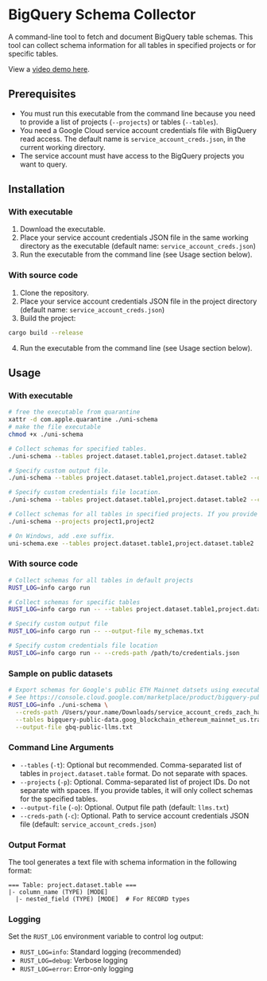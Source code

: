 # BigQuery Schema Collector

A command-line tool to fetch and document BigQuery table schemas. This tool can collect schema information for all tables in specified projects or for specific tables.

View a [video demo here](https://youtu.be/ytdzjhRwQzY).

## Prerequisites

- You must run this executable from the command line because you need to provide a list of projects (`--projects`) or tables (`--tables`).
- You need a Google Cloud service account credentials file with BigQuery read access. The default name is `service_account_creds.json`, in the current working directory.
- The service account must have access to the BigQuery projects you want to query.

## Installation

### With executable

1. Download the executable.
2. Place your service account credentials JSON file in the same working directory as the executable (default name: `service_account_creds.json`)
3. Run the executable from the command line (see Usage section below).

### With source code

1. Clone the repository.
2. Place your service account credentials JSON file in the project directory (default name: `service_account_creds.json`)
3. Build the project:
```bash
cargo build --release
```
4. Run the executable from the command line (see Usage section below).
## Usage

### With executable
```bash
# free the executable from quarantine
xattr -d com.apple.quarantine ./uni-schema
# make the file executable
chmod +x ./uni-schema

# Collect schemas for specified tables.
./uni-schema --tables project.dataset.table1,project.dataset.table2

# Specify custom output file.
./uni-schema --tables project.dataset.table1,project.dataset.table2 --output-file my_schemas.txt

# Specify custom credentials file location.
./uni-schema --tables project.dataset.table1,project.dataset.table2 --creds-path /path/to/credentials.json

# Collect schemas for all tables in specified projects. If you provide tables, it will only collect schemas for the specified tables.
./uni-schema --projects project1,project2

# On Windows, add .exe suffix.
uni-schema.exe --tables project.dataset.table1,project.dataset.table2
```

### With source code
```bash
# Collect schemas for all tables in default projects
RUST_LOG=info cargo run

# Collect schemas for specific tables
RUST_LOG=info cargo run -- --tables project.dataset.table1,project.dataset.table2

# Specify custom output file
RUST_LOG=info cargo run -- --output-file my_schemas.txt

# Specify custom credentials file location
RUST_LOG=info cargo run -- --creds-path /path/to/credentials.json
```

### Sample on public datasets
```bash
# Export schemas for Google's public ETH Mainnet datsets using executable
# See https://console.cloud.google.com/marketplace/product/bigquery-public-data/blockchain-analytics-ethereum-mainnet-us.
RUST_LOG=info ./uni-schema \
  --creds-path /Users/your.name/Downloads/service_account_creds_zach_hackathon.json \
  --tables bigquery-public-data.goog_blockchain_ethereum_mainnet_us.transactions,bigquery-public-data.goog_blockchain_ethereum_mainnet_us.logs,bigquery-public-data.goog_blockchain_ethereum_mainnet_us.blocks \
  --output-file gbq-public-llms.txt
```

### Command Line Arguments

- `--tables` (`-t`): Optional but recommended. Comma-separated list of tables in `project.dataset.table` format. Do not separate with spaces.
- `--projects` (`-p`): Optional. Comma-separated list of project IDs. Do not separate with spaces. If you provide tables, it will only collect schemas for the specified tables.
- `--output-file` (`-o`): Optional. Output file path (default: `llms.txt`)
- `--creds-path` (`-c`): Optional. Path to service account credentials JSON file (default: `service_account_creds.json`)

### Output Format

The tool generates a text file with schema information in the following format:

```
=== Table: project.dataset.table ===
|- column_name (TYPE) [MODE]
  |- nested_field (TYPE) [MODE]  # For RECORD types
```

### Logging

Set the `RUST_LOG` environment variable to control log output:
- `RUST_LOG=info`: Standard logging (recommended)
- `RUST_LOG=debug`: Verbose logging
- `RUST_LOG=error`: Error-only logging
